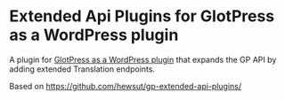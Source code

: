 Extended Api Plugins for GlotPress as a WordPress plugin
=======================

A plugin for [GlotPress as a WordPress plugin](https://github.com/GlotPress/GlotPress-WP) that expands the GP API by adding extended Translation endpoints.

Based on https://github.com/hewsut/gp-extended-api-plugins/
